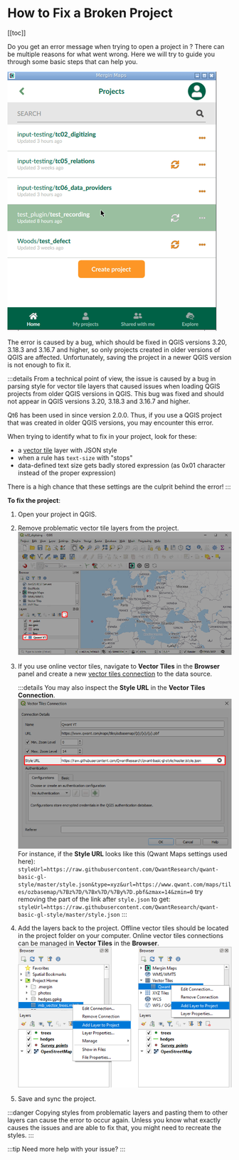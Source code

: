 # How to Fix a Broken Project
<SinceBadge type="App" version="2.0.0" />
[[toc]]

Do you get an error message when trying to open a project in <MobileAppName />? There can be multiple reasons for what went wrong. Here we will try to guide you through some basic steps that can help you.

![error dialog](./error-dialog.gif)

The error is caused by a bug, which should be fixed in QGIS versions 3.20, 3.18.3 and 3.16.7 and higher, so only projects created in older versions of QGIS are affected. Unfortunately, saving the project in a newer QGIS version is not enough to fix it.

:::details
From a technical point of view, the issue is caused by a bug in parsing <NoSpellcheck id="Mapbox GL" /> style for vector tile layers that caused issues when loading <NoSpellcheck id="Qt5-based" /> QGIS projects from older QGIS versions in <NoSpellcheck id="Qt6-based" /> QGIS. This bug was fixed and should not appear in QGIS versions 3.20, 3.18.3 and 3.16.7 and higher. 

Qt6 has been used in <MobileAppName /> since version 2.0.0. Thus, if you use a QGIS project that was created in older QGIS versions, you may encounter this error.

When trying to identify what to fix in your project, look for these:
- a [vector tile](../../gis/settingup_background_map/#vector-tiles) layer with JSON style
- when a rule has `text-size` with "stops"
- data-defined text size gets badly stored expression (as 0x01 character instead of the proper expression)

There is a high chance that these settings are the culprit behind the error!
:::

**To fix the project**:
1. Open your <MainPlatformName /> project in QGIS.
2. Remove problematic vector tile layers from the project. 
   ![remove layer](./qgis-remove-layer.png)
   
3. If you use online vector tiles, navigate to **Vector Tiles** in the **Browser** panel and create a new [vector tiles connection](../../gis/settingup_background_map/#vector-tiles) to the data source. 
   
   :::details
   You may also inspect the **Style URL** in the **Vector Tiles Connection**.
   ![vector tile connection](./qgis-vt-connection.png)    
   For instance, if the **Style URL** looks like this (Qwant Maps settings used here):
   `styleUrl=https://raw.githubusercontent.com/QwantResearch/qwant-basic-gl-style/master/style.json&type=xyz&url=https://www.qwant.com/maps/tiles/ozbasemap/%7Bz%7D/%7Bx%7D/%7By%7D.pbf&zmax=14&zmin=0`
   try removing the part of the link after `style.json` to get:
   `styleUrl=https://raw.githubusercontent.com/QwantResearch/qwant-basic-gl-style/master/style.json`
   :::
   
4. Add the layers back to the project.
   Offline vector tiles should be located in the project folder on your computer. Online vector tiles connections can be managed in **Vector Tiles** in the **Browser**.
   ![add layer](./qgis-add-layer.png)
   
5. Save and sync the project.

:::danger
Copying styles from problematic layers and pasting them to other layers can cause the error to occur again. Unless you know what exactly causes the issues and are able to fix that, you might need to recreate the styles.
:::

:::tip
Need more help with your issue? <CommunityJoin />
:::


